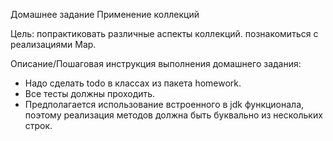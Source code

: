 Домашнее задание
Применение коллекций

Цель:
попрактиковать различные аспекты коллекций.
познакомиться с реализациями Map.


Описание/Пошаговая инструкция выполнения домашнего задания:
- Надо сделать todo в классах из пакета homework.
- Все тесты должны проходить.
- Предполагается использование встроенного в jdk функционала, поэтому реализация методов должна быть буквально из нескольких строк.
